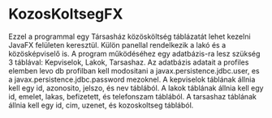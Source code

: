 <h1>KozosKoltsegFX</h1>


Ezzel a programmal egy Társasház közösköltség táblázatát lehet kezelni JavaFX felületen keresztül. Külön panellal rendelkezik a lakó és a közösképviselő is.
A program működéséhez egy adatbázis-ra lesz szükség 3 táblával: Kepviselok, Lakok, Tarsashaz.
Az adatbázis adatait a profiles elemben levo db profilban kell modositani a javax.persistence.jdbc.user, es a javax.persistence.jdbc.password mezoknel.
A kepviselok táblának állnia kell egy id, azonosito, jelszo, és nev táblából.
A lakok táblának állnia kell egy id, emelet, lakas, befizetett, és telefonszam táblából.
A tarsashaz táblának állnia kell egy id, cim, uzenet, és kozoskoltseg táblából.
